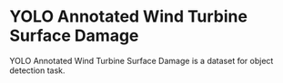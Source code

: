 # YOLO Annotated Wind Turbine Surface Damage

YOLO Annotated Wind Turbine Surface Damage is a dataset for object detection task.